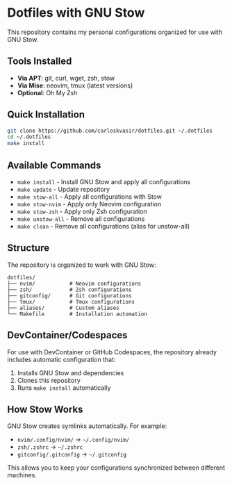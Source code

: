 # Dotfiles with GNU Stow

This repository contains my personal configurations organized for use with GNU Stow.

## Tools Installed

- **Via APT**: git, curl, wget, zsh, stow
- **Via Mise**: neovim, tmux (latest versions)
- **Optional**: Oh My Zsh

## Quick Installation

```bash
git clone https://github.com/carloskvasir/dotfiles.git ~/.dotfiles
cd ~/.dotfiles
make install
```

## Available Commands

- `make install` - Install GNU Stow and apply all configurations
- `make update` - Update repository
- `make stow-all` - Apply all configurations with Stow
- `make stow-nvim` - Apply only Neovim configuration
- `make stow-zsh` - Apply only Zsh configuration
- `make unstow-all` - Remove all configurations
- `make clean` - Remove all configurations (alias for unstow-all)

## Structure

The repository is organized to work with GNU Stow:

```
dotfiles/
├── nvim/           # Neovim configurations
├── zsh/            # Zsh configurations
├── gitconfig/      # Git configurations
├── tmux/           # Tmux configurations
├── aliases/        # Custom aliases
└── Makefile        # Installation automation
```

## DevContainer/Codespaces

For use with DevContainer or GitHub Codespaces, the repository already includes automatic configuration that:

1. Installs GNU Stow and dependencies
2. Clones this repository
3. Runs `make install` automatically

## How Stow Works

GNU Stow creates symlinks automatically. For example:
- `nvim/.config/nvim/` → `~/.config/nvim/`
- `zsh/.zshrc` → `~/.zshrc`
- `gitconfig/.gitconfig` → `~/.gitconfig`

This allows you to keep your configurations synchronized between different machines.

